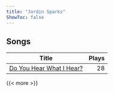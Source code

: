 ```yaml
---
title: "Jordin Sparks"
ShowToc: false
---
```


## Songs
Title | Plays 
----- | -----: 
[Do You Hear What I Hear?](/songs/do-you-hear-what-i-hear) | 28

{{< more >}}